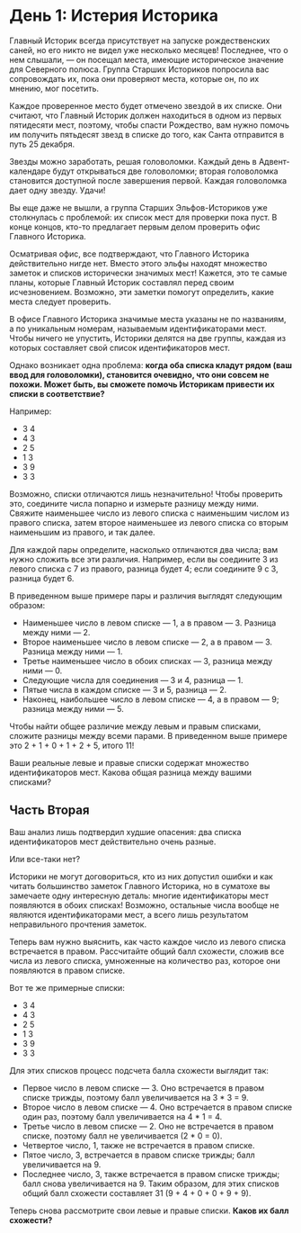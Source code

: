 # День 1: Истерия Историка

Главный Историк всегда присутствует на запуске рождественских саней, но его никто не видел уже несколько месяцев! Последнее, что о нем слышали, — он посещал места, имеющие историческое значение для Северного полюса. Группа Старших Историков попросила вас сопровождать их, пока они проверяют места, которые он, по их мнению, мог посетить.

Каждое проверенное место будет отмечено звездой в их списке. Они считают, что Главный Историк должен находиться в одном из первых пятидесяти мест, поэтому, чтобы спасти Рождество, вам нужно помочь им получить пятьдесят звезд в списке до того, как Санта отправится в путь 25 декабря.

Звезды можно заработать, решая головоломки. Каждый день в Адвент-календаре будут открываться две головоломки; вторая головоломка становится доступной после завершения первой. Каждая головоломка дает одну звезду. Удачи!

Вы еще даже не вышли, а группа Старших Эльфов-Историков уже столкнулась с проблемой: их список мест для проверки пока пуст. В конце концов, кто-то предлагает первым делом проверить офис Главного Историка.

Осматривая офис, все подтверждают, что Главного Историка действительно нигде нет. Вместо этого эльфы находят множество заметок и списков исторически значимых мест! Кажется, это те самые планы, которые Главный Историк составлял перед своим исчезновением. Возможно, эти заметки помогут определить, какие места следует проверить.

В офисе Главного Историка значимые места указаны не по названиям, а по уникальным номерам, называемым идентификаторами мест. Чтобы ничего не упустить, Историки делятся на две группы, каждая из которых составляет свой список идентификаторов мест.

Однако возникает одна проблема: **когда оба списка кладут рядом (ваш ввод для головоломки), становится очевидно, что они совсем не похожи. Может быть, вы сможете помочь Историкам привести их списки в соответствие?**

Например:

-	3   4
-	4   3
-	2   5
-	1   3
-	3   9
-	3   3

Возможно, списки отличаются лишь незначительно! Чтобы проверить это, соедините числа попарно и измерьте разницу между ними. Свяжите наименьшее число из левого списка с наименьшим числом из правого списка, затем второе наименьшее из левого списка со вторым наименьшим из правого, и так далее.

Для каждой пары определите, насколько отличаются два числа; вам нужно сложить все эти различия. Например, если вы соедините 3 из левого списка с 7 из правого, разница будет 4; если соедините 9 с 3, разница будет 6.

В приведенном выше примере пары и различия выглядят следующим образом:

-	Наименьшее число в левом списке — 1, а в правом — 3. Разница между ними — 2.
-	Второе наименьшее число в левом списке — 2, а в правом — 3. Разница между ними — 1.
-	Третье наименьшее число в обоих списках — 3, разница между ними — 0.
-	Следующие числа для соединения — 3 и 4, разница — 1.
-	Пятые числа в каждом списке — 3 и 5, разница — 2.
-	Наконец, наибольшее число в левом списке — 4, а в правом — 9; разница между ними — 5.


Чтобы найти общее различие между левым и правым списками, сложите разницы между всеми парами. В приведенном выше примере это 2 + 1 + 0 + 1 + 2 + 5, итого 11!

Ваши реальные левые и правые списки содержат множество идентификаторов мест. Какова общая разница между вашими списками?

## Часть Вторая

Ваш анализ лишь подтвердил худшие опасения: два списка идентификаторов мест действительно очень разные.

Или все-таки нет?

Историки не могут договориться, кто из них допустил ошибки и как читать большинство заметок Главного Историка, но в суматохе вы замечаете одну интересную деталь: многие идентификаторы мест появляются в обоих списках! Возможно, остальные числа вообще не являются идентификаторами мест, а всего лишь результатом неправильного прочтения заметок.

Теперь вам нужно выяснить, как часто каждое число из левого списка встречается в правом. Рассчитайте общий балл схожести, сложив все числа из левого списка, умноженные на количество раз, которое они появляются в правом списке.

Вот те же примерные списки:

-	3   4
-	4   3
-	2   5
-	1   3
-	3   9
-	3   3

Для этих списков процесс подсчета балла схожести выглядит так:

-	Первое число в левом списке — 3. Оно встречается в правом списке трижды, поэтому балл увеличивается на 3 * 3 = 9.
-	Второе число в левом списке — 4. Оно встречается в правом списке один раз, поэтому балл увеличивается на 4 * 1 = 4.
-	Третье число в левом списке — 2. Оно не встречается в правом списке, поэтому балл не увеличивается (2 * 0 = 0).
-	Четвертое число, 1, также не встречается в правом списке.
-	Пятое число, 3, встречается в правом списке трижды; балл увеличивается на 9.
-	Последнее число, 3, также встречается в правом списке трижды; балл снова увеличивается на 9.
Таким образом, для этих списков общий балл схожести составляет 31 (9 + 4 + 0 + 0 + 9 + 9).

Теперь снова рассмотрите свои левые и правые списки. **Каков их балл схожести?**